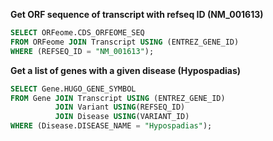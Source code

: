 
__Get ORF sequence of transcript with refseq ID (NM_001613)__

```sql
SELECT ORFeome.CDS_ORFEOME_SEQ
FROM ORFeome JOIN Transcript USING (ENTREZ_GENE_ID)
WHERE (REFSEQ_ID = "NM_001613");
```


__Get a list of genes with a given disease (Hypospadias)__

```sql
SELECT Gene.HUGO_GENE_SYMBOL
FROM Gene JOIN Transcript USING (ENTREZ_GENE_ID)
          JOIN Variant USING(REFSEQ_ID)
          JOIN Disease USING(VARIANT_ID)
WHERE (Disease.DISEASE_NAME = "Hypospadias");
```
